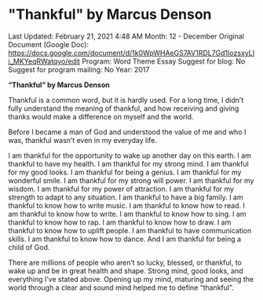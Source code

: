 # "Thankful" by Marcus Denson

Last Updated: February 21, 2021 4:48 AM
Month: 12 - December
Original Document (Google Doc): https://docs.google.com/document/d/1k0WpWHAeGS7AV1RDL7Gd1IozsxyLIj_MKYeqRWatqyo/edit
Program: Word Theme Essay
Suggest for blog: No
Suggest for program mailing: No
Year: 2017

**“Thankful” by Marcus Denson**

Thankful is a common word, but it is hardly used. For a long time, I didn’t fully understand the meaning of thankful, and how receiving and giving thanks would make a difference on myself and the world.

Before I became a man of God and understood the value of me and who I was, thankful wasn’t even in my everyday life.

I am thankful for the opportunity to wake up another day on this earth. I am thankful to have my health. I am thankful for my strong mind. I am thankful for my good looks. I am thankful for being a genius. I am thankful for my wonderful smile. I am thankful for my strong will power. I am thankful for my wisdom. I am thankful for my power of attraction. I am thankful for my strength to adapt to any situation. I am thankful to have a big family. I am thankful to know how to write music. I am thankful to know how to read. I am thankful to know how to write. I am thankful to know how to sing. I am thankful to know how to rap. I am thankful to know how to draw. I am thankful to know how to uplift people. I am thankful to have communication skills. I am thankful to know how to dance. And I am thankful for being a child of God.

There are millions of people who aren’t so lucky, blessed, or thankful, to wake up and be in great health and shape. Strong mind, good looks, and everything I’ve stated above. Opening up my mind, maturing and seeing the world through a clear and sound mind helped me to define “thankful”.